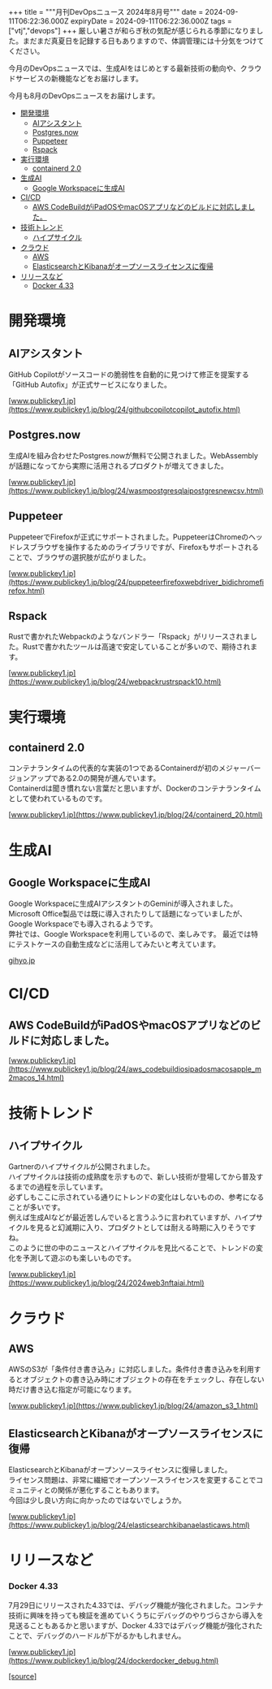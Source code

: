 +++
title = """月刊DevOpsニュース 2024年8月号"""
date = 2024-09-11T06:22:36.000Z
expiryDate = 2024-09-11T06:22:36.000Z
tags = ["vtj","devops"]
+++
厳しい暑さが和らぎ秋の気配が感じられる季節になりました。まだまだ真夏日を記録する日もありますので、体調管理には十分気をつけてください。

今月のDevOpsニュースでは、生成AIをはじめとする最新技術の動向や、クラウドサービスの新機能などをお届けします。

今月も8月のDevOpsニュースをお届けします。

*   [開発環境](#開発環境)
    *   [AIアシスタント](#AIアシスタント)
    *   [Postgres.now](#Postgresnow)
    *   [Puppeteer](#Puppeteer)
    *   [Rspack](#Rspack)
*   [実行環境](#実行環境)
    *   [containerd 2.0](#containerd-20)
*   [生成AI](#生成AI)
    *   [Google Workspaceに生成AI](#Google-Workspaceに生成AI)
*   [CI/CD](#CICD)
    *   [AWS CodeBuildがiPadOSやmacOSアプリなどのビルドに対応しました。](#AWS-CodeBuildがiPadOSやmacOSアプリなどのビルドに対応しました)
*   [技術トレンド](#技術トレンド)
    *   [ハイプサイクル](#ハイプサイクル)
*   [クラウド](#クラウド)
    *   [AWS](#AWS)
    *   [ElasticsearchとKibanaがオープソースライセンスに復帰](#ElasticsearchとKibanaがオープソースライセンスに復帰)
*   [リリースなど](#リリースなど)
    *   [Docker 4.33](#Docker-433)

開発環境
====

AIアシスタント
--------

GitHub Copilotがソースコードの脆弱性を自動的に見つけて修正を提案する「GitHub Autofix」が正式サービスになりました。

[www.publickey1.jp](https://www.publickey1.jp/blog/24/githubcopilotcopilot_autofix.html)

Postgres.now
------------

生成AIを組み合わせたPostgres.nowが無料で公開されました。WebAssemblyが話題になってから実際に活用されるプロダクトが増えてきました。

[www.publickey1.jp](https://www.publickey1.jp/blog/24/wasmpostgresqlaipostgresnewcsv.html)

Puppeteer
---------

PuppeteerでFirefoxが正式にサポートされました。PuppeteerはChromeのヘッドレスブラウザを操作するためのライブラリですが、Firefoxもサポートされることで、ブラウザの選択肢が広がりました。

[www.publickey1.jp](https://www.publickey1.jp/blog/24/puppeteerfirefoxwebdriver_bidichromefirefox.html)

Rspack
------

Rustで書かれたWebpackのようなバンドラー「Rspack」がリリースされました。Rustで書かれたツールは高速で安定していることが多いので、期待されます。

[www.publickey1.jp](https://www.publickey1.jp/blog/24/webpackrustrspack10.html)

実行環境
====

containerd 2.0
--------------

コンテナランタイムの代表的な実装の1つであるContainerdが初のメジャーバージョンアップである2.0の開発が進んでいます。  
Containerdは聞き慣れない言葉だと思いますが、Dockerのコンテナランタイムとして使われているものです。

[www.publickey1.jp](https://www.publickey1.jp/blog/24/containerd_20.html)

生成AI
====

Google Workspaceに生成AI
---------------------

Google Workspaceに生成AIアシスタントのGeminiが導入されました。Microsoft Office製品では既に導入されたりして話題になっていましたが、Google Workspaceでも導入されるようです。  
弊社では、Google Workspaceを利用しているので、楽しみです。 最近では特にテストケースの自動生成などに活用してみたいと考えています。

[gihyo.jp](https://gihyo.jp/article/2024/08/gemini-google-workspace-jp?utm_source=feed)

CI/CD
=====

AWS CodeBuildがiPadOSやmacOSアプリなどのビルドに対応しました。
-------------------------------------------

[www.publickey1.jp](https://www.publickey1.jp/blog/24/aws_codebuildiosipadosmacosapple_m2macos_14.html)

技術トレンド
======

ハイプサイクル
-------

Gartnerのハイプサイクルが公開されました。  
ハイプサイクルは技術の成熟度を示すもので、新しい技術が登場してから普及するまでの過程を示しています。  
必ずしもここに示されている通りにトレンドの変化はしないものの、参考になることが多いです。  
例えば生成AIなどが最近苦しんでいると言うふうに言われていますが、ハイプサイクルを見ると幻滅期に入り、プロダクトとしては耐える時期に入りそうですね。  
このように世の中のニュースとハイプサイクルを見比べることで、トレンドの変化を予測して遊ぶのも楽しいものです。

[www.publickey1.jp](https://www.publickey1.jp/blog/24/2024web3nftaiai.html)

クラウド
====

AWS
---

AWSのS3が「条件付き書き込み」に対応しました。条件付き書き込みを利用するとオブジェクトの書き込み時にオブジェクトの存在をチェックし、存在しない時だけ書き込む指定が可能になります。

[www.publickey1.jp](https://www.publickey1.jp/blog/24/amazon_s3_1.html)

ElasticsearchとKibanaがオープソースライセンスに復帰
-----------------------------------

ElasticsearchとKibanaがオープンソースライセンスに復帰しました。  
ライセンス問題は、非常に繊細でオープンソースライセンスを変更することでコミュニティとの関係が悪化することもあります。  
今回は少し良い方向に向かったのではないでしょうか。

[www.publickey1.jp](https://www.publickey1.jp/blog/24/elasticsearchkibanaelasticaws.html)

リリースなど
======

### Docker 4.33

7月29日にリリースされた4.33では、デバッグ機能が強化されました。コンテナ技術に興味を持っても検証を進めていくうちにデバッグのやりづらさから導入を見送ることもあるかと思いますが、Docker 4.33ではデバッグ機能が強化されたことで、デバッグのハードルが下がるかもしれません。

[www.publickey1.jp](https://www.publickey1.jp/blog/24/dockerdocker_debug.html)

[[source]](https://devops-blog.virtualtech.jp/entry/20240911/1726035756)
